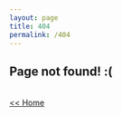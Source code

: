 ```yaml
---
layout: page
title: 404
permalink: /404
---
```


<h2>Page not found! :(</h2>

<br />
  <a href="/" class="main" target="_top"> << Home</a>
